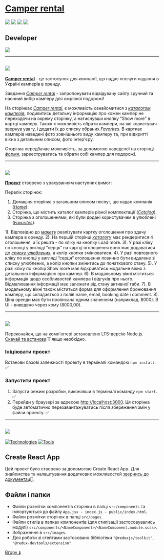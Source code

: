<a id="top"></a>
# [Camper rental](https://github.com/Aleksey-Dr/camper-rental)

<a href="#1"><img src="https://img.shields.io/badge/Опис Проeкту-512BD4?style=for-the-badge"/></a> <a href="#2"><img src="https://img.shields.io/badge/Функції-ECD53F?style=for-the-badge"/></a> <a href="#3"><img src="https://img.shields.io/badge/Підготовка до роботи-007054?style=for-the-badge"/></a> <a href="#4"><img src="https://img.shields.io/badge/Застосовані технології-A9225C?style=for-the-badge"/></a>

## Developer
<a href="https://github.com/Aleksey-Dr"><img src="https://img.shields.io/badge/Aleksey-Dr-0099E5?style=for-the-badge&logo=github&logoColor=212121"/></a>
___
<a id="1"></a>

## <img src="https://img.shields.io/badge/Опис Проeкту-512BD4?style=for-the-badge"/>

[__Camper rental__](https://github.com/Aleksey-Dr/camper-rental) - це застосунок для компанії, що надає послуги надання в Україні камперів в оренду.

Завдання [_Camper rental_](https://github.com/Aleksey-Dr/camper-rental) - запропонувати відвідувачу сайту зручний та наочний вибір камперу для омріяної подорожі!

На сторінках [_Camper rental_](https://github.com/Aleksey-Dr/camper-rental), є можливість ознайомитися з [_каталогом камперів_](https://aleksey-dr.github.io/camper-rental/catalog), подивитись детальну інформацію про кожен кампер не переходячи на окрему сторінку, а натиснувши кнопку "Show more" в картці камперу.  Також є можливість обрати кампери, на які користувач звернув увагу, і додати їх до списку обраних [_Favorites_](https://aleksey-dr.github.io/camper-rental/favorites). В картках камперів наведені фото зовнішнього виду камперу та, при відкритті вікна з детальним описом, фото інтер'єру.

Сторінка передбачає можливість, за допомогою наведеної на сторінці [_форми_](https://github.com/tatidan/ms-htmlcss-teamproject-2023/blob/main/src/partials/leave-app.html), зареєструватись та обрати собі кампер для подорожі.
___
<a id="2"></a>

## <img src="https://img.shields.io/badge/Функції-ECD53F?style=for-the-badge"/>

[__Проєкт__](https://github.com/tatidan/ms-htmlcss-teamproject-2023) створено з урахуванням наступних вимог:

Перелік сторінок:
1. Домашня сторінка з загальним описом послуг, що надає компанія ([_Home_](https://aleksey-dr.github.io/camper-rental)).
2. Сторінка, що містить каталог камперів різної комплектації ([_Catalog_](https://aleksey-dr.github.io/camper-rental/catalog)).
3. Сторінка з оголошеннями, які були додані користувачем в улюблені ([_Favorites_](https://aleksey-dr.github.io/camper-rental/favorites)).

1). Відповідно до [_макету_](https://www.figma.com/file/fnMWH0eBB7NnoqdAiiKWsQ/Test?type=design&node-id=0-1&mode=design&t=oacPC5pwxsn6BXEW-0) реалізувати картку оголошення про здачу кампера в оренду.
2). На першій сторінці [_каталогу_](https://aleksey-dr.github.io/camper-rental/catalog) має рендеритися 4 оголошення, а їх решта - по кліку на кнопку Load more.
3). У разі кліку по кнопці у вигляді “серця” на картці оголошення воно має додаватися до [_списку улюблених_](https://aleksey-dr.github.io/camper-rental/favorites), а колір кнопки змінюватися.
4). У разі повторного кліку по кнопці у вигляді “серця” оголошення повинно бути видалене зі списку улюблених, а колір кнопки змінитись до початкового стану.
5). У разі кліку по кнопці Show more має відкриватись модальне вікно з детальною інформацією про кампер.
6). В модальному вікні міститься інформація щодо особливостей кампера і відгуків про нього. Відмалювання інформації має залежати від стану активної таби.
7). В модальному вікні також міститься форма для оформлення бронювання камперу, що складається з полів name, email, booking date і comment.
8). Ціна оренди має бути прописана одним значенням (наприклад, 8000). В UI - виведено через кому (8000,00).
___
<a id="3"></a>

## <img src="https://img.shields.io/badge/Підготовка до роботи-007054?style=for-the-badge"/>

Переконайся, що на комп'ютері встановлено LTS-версію Node.js.
[Скачай та встанови](https://nodejs.org/en/) її якщо необхідно.

### Iніціювати проект
Встанови базові залежності проекту в терміналі командою `npm install`. :white_check_mark:
### Запустити проект
1. Запусти режим розробки, виконавши в терміналі команду `npm start`. :white_check_mark:
2. Перейди у браузері за адресою [http://localhost:3000](http://localhost:3000). Ця сторінка буде автоматично
   перезавантажуватись після збереження змін у файли проекту. :white_check_mark:
___
<a id="4"></a>

## <img src="https://img.shields.io/badge/Застосовані технології-A9225C?style=for-the-badge"/>

[![Technologies](https://skillicons.dev/icons?i=html,css,sass,js,react,nodejs)](https://skillicons.dev)
[![Tools](https://skillicons.dev/icons?i=github,githubactions,git,vscode,npm,figma)](https://skillicons.dev)

## Create React App

Цей проект було створено за допомогою Create React App. Для знайомства та налаштування
додаткових можливостей [звернись до документації](https://create-react-app.dev/).

## Файли і папки

- Файли розмітки компонентів сторінки в папці `src/components` та
  імпортуються до файлу `App.jsx - index.js - public/index.html`.
- Файли розмітки сторінок в папці `src/pages`.
- Файли стилів в папках компонентів (для стилізації застосовувались модулі) `src/components/<NameComponent>/<NameComponent.module.scss>`.
- Зображення в `src/images`.
- Для роботи зі стейтами застосовано бібліотеки  `"@reduxjs/toolkit"`, `"@redux-devtools/extension"`.

[Вгору :arrow_double_up:](#top)